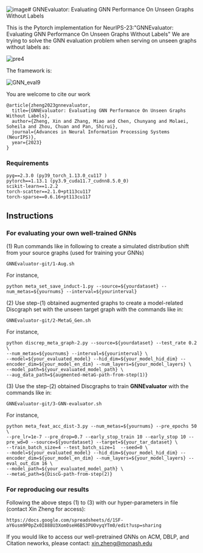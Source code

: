 ![image](https://github.com/Amanda-Zheng/GNNEvaluator/assets/61812981/64b06ecc-33b3-44a5-afbf-2b97c5d99c76)# GNNEvaluator: Evaluating GNN Performance On Unseen Graphs Without Labels

This is the Pytorch implementation for  NeurIPS-23:"GNNEvaluator: Evaluating GNN Performance On Unseen Graphs Without Labels"
We are trying to solve the GNN evaluation problem when serving on unseen graphs without labels as:

![pre4](https://github.com/Amanda-Zheng/GNNEvaluator/assets/61812981/7e79b25d-429f-445e-9a3f-781e9d703234)

The framework is:

![GNN_eval9](https://github.com/Amanda-Zheng/GNNEvaluator/assets/61812981/c7f5f661-274e-4b01-951a-4417dc75a802)

You are welcome to cite our work

```
@article{zheng2023gnnevaluator,
  title={GNNEvaluator: Evaluating GNN Performance On Unseen Graphs Without Labels},
  author={Zheng, Xin and Zhang, Miao and Chen, Chunyang and Molaei, Soheila and Zhou, Chuan and Pan, Shirui},
  journal={Advances in Neural Information Processing Systems (NeurIPS)},
  year={2023}
}
```

### Requirements
```
pyg==2.3.0 (py39_torch_1.13.0_cu117 )
pytorch==1.13.1 (py3.9_cuda11.7_cudnn8.5.0_0)
scikit-learn==1.2.2
torch-scatter==2.1.0+pt113cu117
torch-sparse==0.6.16+pt113cu117
```
## Instructions
### For evaluating your own well-trained GNNs 
(1) Run commands like in following to create a simulated distribution shift from your source graphs (used for training your GNNs)
```
GNNEvaluator-git/1-Aug.sh
```
For instance,
```
python meta_set_save_induct-1.py --source=${yourdataset} --num_metas=${yournums} --interval=${yourinterval}
```
(2) Use step-(1) obtained augmented graphs to create a model-related Discgraph set with the unseen target graph with the commands like in:
```
GNNEvaluator-git/2-MetaG_Gen.sh
```
For instance,
```
python discrep_meta_graph-2.py --source=${yourdataset} --test_rate 0.2 \
--num_metas=${yournums} --interval=${yourinterval} \
--model=${your_evaluated_model} --hid_dim=${your_model_hid_dim} --encoder_dim=${your_model_en_dim} --num_layers=${your_model_layers} \
--model_path=${your_evaluated_model_path} \
--aug_data_path=${augmented-metaG-path-from-step(1)}
```
(3) Use the step-(2) obtained Discgraphs to train **GNNEvaluator** with the commands like in:
```
GNNEvaluator-git/3-GNN-evaluator.sh
```
For instance,
```
python meta_feat_acc_dist-3.py --num_metas=${yournums} --pre_epochs 50 \
--pre_lr=1e-7 --pre_drop=0.7 --early_stop_train 10 --early_stop 10 --pre_wd=0 --source=${yourdataset} --target=${your_tar_dataset} \
--train_batch_size=4 --test_batch_size=1  --seed=0 \
--model=${your_evaluated_model} --hid_dim=${your_model_hid_dim} --encoder_dim=${your_model_en_dim} --num_layers=${your_model_layers} --eval_out_dim 16 \
--model_path=${your_evaluated_model_path} \ 
--metaG_path=${DiscG-path-from-step(2)}  
```
### For reproducing our results

Following the above steps (1) to (3) with our hyper-parameters in file (contact Xin Zheng for access):
```
https://docs.google.com/spreadsheets/d/1SF-aY6usm9P0pZx0I888U3Xom0seH6BS3PU0vyqYTm0/edit?usp=sharing
```
If you would like to access our well-pretrained GNNs on ACM, DBLP, and Citation neworks, please contact: xin.zheng@monash.edu 

